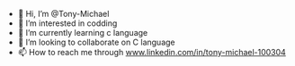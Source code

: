 - 👋 Hi, I’m @Tony-Michael
- 👀 I’m interested in codding
- 🌱 I’m currently learning c language
- 💞️ I’m looking to collaborate on C language 
- 📫 How to reach me through www.linkedin.com/in/tony-michael-100304

<!---
Tony-Michael/Tony-Michael is a ✨ special ✨ repository because its `README.md` (this file) appears on your GitHub profile.
You can click the Preview link to take a look at your changes.
--->
